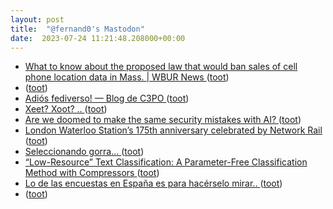 ```yaml
---
layout: post
title:  "@fernand0's Mastodon"
date:  2023-07-24 11:21:48.208000+00:00
---
```

*  [What to know about the proposed law that would ban sales of cell phone location data in Mass. \| WBUR News ](https://www.wbur.org/news/2023/07/14/legislation-digital-privacy-phone-data-sellar) ([toot](https://mastodon.social/@fernand0/110768797003907758))
*  [ ](https://mastodon.online/@JProl) ([toot](https://mastodon.social/@fernand0/110768770803647368))
*  [Adiós fediverso! — Blog de C3PO ](https://c3po.website/blog/adios-fediverso) ([toot](https://mastodon.social/@fernand0/110768637824960357))
*  [Xeet? Xoot? .. ](https://mastodon.social/@fernand0/110768504379278884) ([toot](https://mastodon.social/@fernand0/110768504379278884))
*  [Are we doomed to make the same security mistakes with AI? ](https://securityintelligence.com/articles/are-we-doomed-to-make-the-same-security-mistakes-with-ai) ([toot](https://mastodon.social/@fernand0/110768393579670421))
*  [London Waterloo Station’s 175th anniversary celebrated by Network Rail ](https://www.railadvent.co.uk/2023/07/london-waterloo-stations-175th-anniversary-celebrated-by-network-rail.htm) ([toot](https://mastodon.social/@fernand0/110768117367671889))
*  [Seleccionando gorra...  ](https://mastodon.social/@fernand0/110768004141728004) ([toot](https://mastodon.social/@fernand0/110768004141728004))
*  [“Low-Resource” Text Classification: A Parameter-Free Classification Method with Compressors ](https://aclanthology.org/2023.findings-acl.42) ([toot](https://mastodon.social/@fernand0/110767951339547848))
*  [Lo de las encuestas en España es para hacérselo mirar.. ](https://mastodon.social/@fernand0/110767907160778192) ([toot](https://mastodon.social/@fernand0/110767907160778192))
*  [ ](https://mastodon.social/users/fernand0/statuses/110765445251620854/activity) ([toot](https://mastodon.social/users/fernand0/statuses/110765445251620854/activity))
